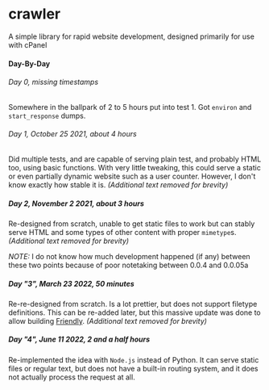 # crawler
A simple library for rapid website development, designed primarily for use with cPanel

#### Day-By-Day

###### Day 0, missing timestamps
Somewhere in the ballpark of 2 to 5 hours put into test 1. Got `environ` and `start_response` dumps.

###### Day 1, October 25 2021, about 4 hours
Did multiple tests, and are capable of serving plain test, and probably HTML too, using basic functions. With very little tweaking, this could serve a static or even partially dynamic website such as a user counter. However, I don't know exactly how stable it is. *(Additional text removed for brevity)*
##### Day 2, November 2 2021, about 3 hours
Re-designed from scratch, unable to get static files to work but can stably serve HTML and some types of other content with proper `mimetype`s. *(Additional text removed for brevity)*

*NOTE:* I do not know how much development happened (if any) between these two points because of poor notetaking between 0.0.4 and 0.0.05a

##### Day "3", March 23 2022, 50 minutes
Re-re-designed from scratch. Is a lot prettier, but does not support filetype definitions. This can be re-added later, but this massive update was done to allow building [Friendly](https://github.com/JohnAlexCO/Friendly). *(Additional text removed for brevity)*

##### Day "4", June 11 2022, 2 and a half hours
Re-implemented the idea with `Node.js` instead of Python. 
It can serve static files or regular text, but does not have a built-in routing system,
and it does not actually process the request at all.

